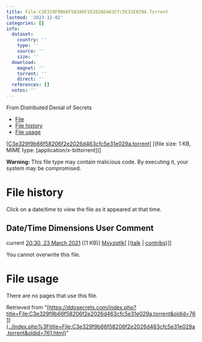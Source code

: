 ```yaml
---
title: File:C3E329F9B66F58206F2E2026D463Cfc5E31E029A.Torrent
lastmod: '2023-12-02'
categories: []
info:
  dataset:
    country: ''
    type: ''
    source: ''
    size: ''
  download:
    magnet: ''
    torrent: ''
    direct: ''
  references: []
  notes: ''
---
```




From Distributed Denial of Secrets

- [File](./File:C3e329f9b66f58206f2e2026d463cfc5e31e029a.torrent.html#file)
- [File
history](./File:C3e329f9b66f58206f2e2026d463cfc5e31e029a.torrent.html#filehistory)
- [File
usage](./File:C3e329f9b66f58206f2e2026d463cfc5e31e029a.torrent.html#filelinks)

[[C3e329f9b66f58206f2e2026d463cfc5e31e029a.torrent](../images/8/81/C3e329f9b66f58206f2e2026d463cfc5e31e029a.torrent "C3e329f9b66f58206f2e2026d463cfc5e31e029a.torrent")]
‎[(file size: 1 KB, MIME type:
[application/x-bittorrent])]

**Warning:** This file type may contain malicious code. By executing it,
your system may be compromised.

# File history

Click on a date/time to view the file as it appeared at that time.

Date/Time Dimensions User Comment
---
current [20:30, 23 March 2021](../images/8/81/C3e329f9b66f58206f2e2026d463cfc5e31e029a.torrent) [(1 KB)] [Mxyzptlk](../index.php%3Ftitle=User:Mxyzptlk&action=edit&redlink=1.html "User:Mxyzptlk (page does not exist)")[ [([talk](../index.php%3Ftitle=User_talk:Mxyzptlk&action=edit&redlink=1.html "User talk:Mxyzptlk (page does not exist)") | [contribs](./Special:Contributions/Mxyzptlk.html "Special:Contributions/Mxyzptlk"))]]

You cannot overwrite this file.

# File usage

There are no pages that use this file.

Retrieved from
"[https://ddosecrets.com/index.php?title=File:C3e329f9b66f58206f2e2026d463cfc5e31e029a.torrent&oldid=761](../index.php%3Ftitle=File:C3e329f9b66f58206f2e2026d463cfc5e31e029a.torrent&oldid=761.html)"

